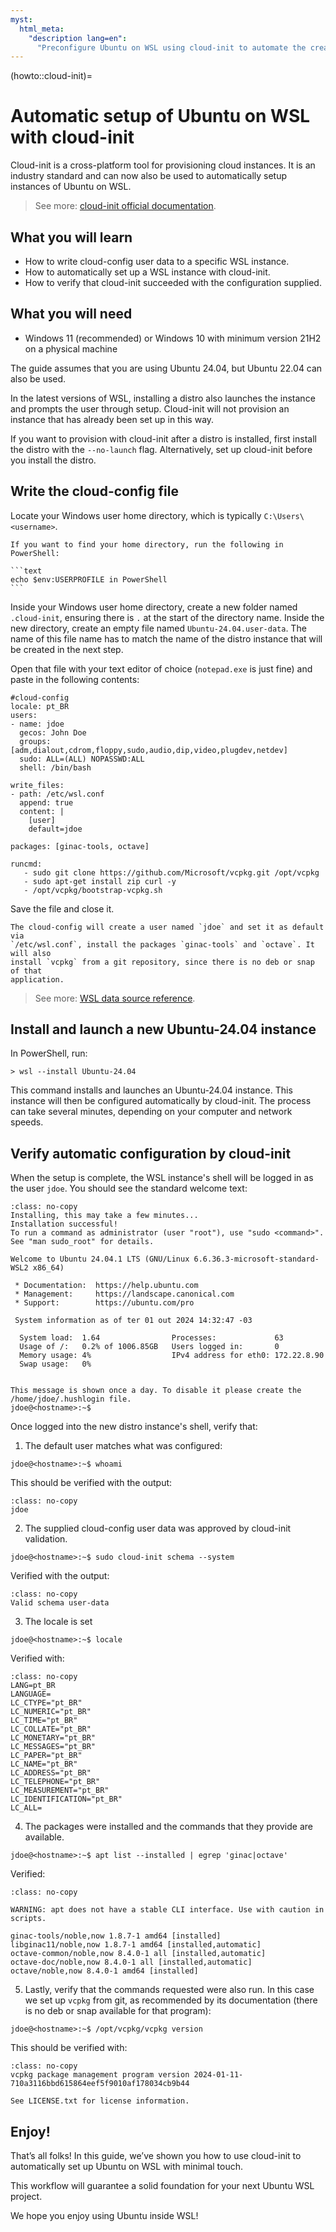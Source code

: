 ```yaml
---
myst:
  html_meta:
    "description lang=en":
      "Preconfigure Ubuntu on WSL using cloud-init to automate the creation of custom instances."
---
```


(howto::cloud-init)=
# Automatic setup of Ubuntu on WSL with cloud-init

Cloud-init is a cross-platform tool for provisioning cloud instances.
It is an industry standard and can now also be used to automatically setup instances of Ubuntu on WSL.

> See more:  [cloud-init official documentation](https://cloudinit.readthedocs.io/en/latest/index.html).

## What you will learn

- How to write cloud-config user data to a specific WSL instance.
- How to automatically set up a WSL instance with cloud-init.
- How to verify that cloud-init succeeded with the configuration supplied.

## What you will need

* Windows 11 (recommended) or Windows 10 with minimum version 21H2 on a physical machine

The guide assumes that you are using Ubuntu 24.04,
but Ubuntu 22.04 can also be used.

In the latest versions of WSL, installing a distro also launches the instance
and prompts the user through setup. Cloud-init will not provision an instance
that has already been set up in this way.

If you want to provision with cloud-init after a distro is installed, first
install the distro with the `--no-launch` flag. Alternatively, set up cloud-init
before you install the distro.

## Write the cloud-config file

Locate your Windows user home directory, which is typically `C:\Users\<username>`.

````{tip}
If you want to find your home directory, run the following in PowerShell:

```text
echo $env:USERPROFILE in PowerShell
```
````

Inside your Windows user home directory, create a new folder named
`.cloud-init`, ensuring there is `.` at the start of the directory name. Inside
the new directory, create an empty file named `Ubuntu-24.04.user-data`. The
name of this file name has to match the name of the distro instance that will
be created in the next step.

Open that file with your text editor of choice (`notepad.exe` is just fine) and paste in the following contents:

```{code-block} yaml
#cloud-config
locale: pt_BR
users:
- name: jdoe
  gecos: John Doe
  groups: [adm,dialout,cdrom,floppy,sudo,audio,dip,video,plugdev,netdev]
  sudo: ALL=(ALL) NOPASSWD:ALL
  shell: /bin/bash

write_files:
- path: /etc/wsl.conf
  append: true
  content: |
    [user]
    default=jdoe

packages: [ginac-tools, octave]

runcmd:
   - sudo git clone https://github.com/Microsoft/vcpkg.git /opt/vcpkg
   - sudo apt-get install zip curl -y
   - /opt/vcpkg/bootstrap-vcpkg.sh
```

Save the file and close it.

```{note}
The cloud-config will create a user named `jdoe` and set it as default via
`/etc/wsl.conf`, install the packages `ginac-tools` and `octave`. It will also
install `vcpkg` from a git repository, since there is no deb or snap of that
application.
```

> See more: [WSL data source reference](https://cloudinit.readthedocs.io/en/latest/reference/datasources/wsl.html).

## Install and launch a new Ubuntu-24.04 instance

In PowerShell, run:

```{code-block} text
> wsl --install Ubuntu-24.04
```

This command installs and launches an Ubuntu-24.04 instance.
This instance will then be configured automatically by cloud-init.
The process can take several minutes, depending on your computer and network speeds.

## Verify automatic configuration by cloud-init

When the setup is complete, the WSL instance's shell will be logged in as the user `jdoe`.
You should see the standard welcome text:

```{code-block} text
:class: no-copy
Installing, this may take a few minutes...
Installation successful!
To run a command as administrator (user "root"), use "sudo <command>".
See "man sudo_root" for details.

Welcome to Ubuntu 24.04.1 LTS (GNU/Linux 6.6.36.3-microsoft-standard-WSL2 x86_64)

 * Documentation:  https://help.ubuntu.com
 * Management:     https://landscape.canonical.com
 * Support:        https://ubuntu.com/pro

 System information as of ter 01 out 2024 14:32:47 -03

  System load:  1.64                Processes:             63
  Usage of /:   0.2% of 1006.85GB   Users logged in:       0
  Memory usage: 4%                  IPv4 address for eth0: 172.22.8.90
  Swap usage:   0%


This message is shown once a day. To disable it please create the
/home/jdoe/.hushlogin file.
jdoe@<hostname>:~$
```

Once logged into the new distro instance's shell, verify that:

1. The default user matches what was configured:

```{code-block} text
jdoe@<hostname>:~$ whoami
```

This should be verified with the output:

```{code-block} text
:class: no-copy
jdoe
```

2. The supplied cloud-config user data was approved by cloud-init validation.

```{code-block} text
jdoe@<hostname>:~$ sudo cloud-init schema --system
```

Verified with the output:

```{code-block} text
:class: no-copy
Valid schema user-data
```

3. The locale is set

```{code-block} text
jdoe@<hostname>:~$ locale
```

Verified with:

```{code-block} text
:class: no-copy
LANG=pt_BR
LANGUAGE=
LC_CTYPE="pt_BR"
LC_NUMERIC="pt_BR"
LC_TIME="pt_BR"
LC_COLLATE="pt_BR"
LC_MONETARY="pt_BR"
LC_MESSAGES="pt_BR"
LC_PAPER="pt_BR"
LC_NAME="pt_BR"
LC_ADDRESS="pt_BR"
LC_TELEPHONE="pt_BR"
LC_MEASUREMENT="pt_BR"
LC_IDENTIFICATION="pt_BR"
LC_ALL=

```

4. The packages were installed and the commands that they provide are available.

```{code-block} text
jdoe@<hostname>:~$ apt list --installed | egrep 'ginac|octave'
```

Verified:

```{code-block} text
:class: no-copy

WARNING: apt does not have a stable CLI interface. Use with caution in scripts.

ginac-tools/noble,now 1.8.7-1 amd64 [installed]
libginac11/noble,now 1.8.7-1 amd64 [installed,automatic]
octave-common/noble,now 8.4.0-1 all [installed,automatic]
octave-doc/noble,now 8.4.0-1 all [installed,automatic]
octave/noble,now 8.4.0-1 amd64 [installed]
```

5. Lastly, verify that the commands requested were also run. In this case we set up `vcpkg` from git, as recommended by its
   documentation (there is no deb or snap available for that program):

```{code-block} text
jdoe@<hostname>:~$ /opt/vcpkg/vcpkg version
```

This should be verified with:

```{code-block} text
:class: no-copy
vcpkg package management program version 2024-01-11-710a3116bbd615864eef5f9010af178034cb9b44

See LICENSE.txt for license information.
```

## Enjoy!

That’s all folks! In this guide, we’ve shown you how to use cloud-init to automatically set up Ubuntu on WSL with minimal touch.

This workflow will guarantee a solid foundation for your next Ubuntu WSL project.

We hope you enjoy using Ubuntu inside WSL!

